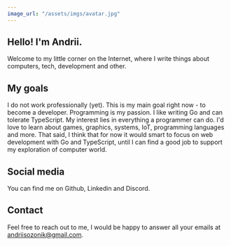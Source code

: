 ```yaml
---
image_url: "/assets/imgs/avatar.jpg"
---
```

## Hello! I'm Andrii.

Welcome to my little corner on the Internet, where I write things about computers,
tech, development and other.

## My goals

I do not work professionally (yet). This is my main goal right now - to become a developer.
Programming is my passion. I like writing Go and can tolerate TypeScript.
My interest lies in everything a programmer can do. I'd love to learn about games, 
graphics, systems, IoT, programming languages and more. That said, I think that for now it would smart
to focus on web development with Go and TypeScript, until I can find a good job to support 
my exploration of computer world.

## Social media

You can find me on Github, Linkedin and Discord.

## Contact

Feel free to reach out to me, I would be happy to answer all your emails at andriisozonik@gmail.com.

